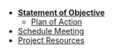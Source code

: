 <!-- docs/_sidebar.md -->

* [**Statement of Objective**](/)
	* [Plan of Action](docs/plan_of_action.md)
* [Schedule Meeting](docs/scheduleMeeting.md)
* [Project Resources](docs/resouces.md)

